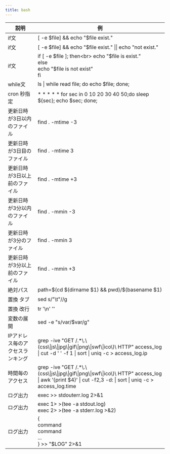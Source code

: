 ```yaml
---
title: bash
---
```


|説明|例|
|---|---|
|if文|[ -e $file] && echo "$file exist."|
|if文|[ -e $file] && echo "$file exist." &#124;&#124; echo "not exist."|
|if文|if [ -e $file ]; then<br>  echo "$file is exist."<br>else<br>  echo "$file is not exist"<br>fi|
|while文|ls &#124; while read file; do echo $file; done;|
|cron 秒指定|* * * * * for sec in 0 10 20 30 40 50;do sleep ${sec}; echo $sec; done;|
|更新日時が3日以内のファイル|find . -mtime -3|
|更新日時が3日目のファイル|find . -mtime 3|
|更新日時が3日以上前のファイル|find . -mtime +3|
|更新日時が3分以内のファイル|find . -mmin -3|
|更新日時が3分のファイル|find . -mmin 3|
|更新日時が3分以上前のファイル|find . -mmin +3|
|絶対パス|path=$(cd $(dirname $1) && pwd)/$(basename $1)|
|置換 タブ|sed s/"\t"//g|
|置換 改行|tr '\n' ''|
|変数の展開|sed -e "s/var/$var/g"|
|IPアドレス毎のアクセスランキング|grep -ive "GET /.*&#92;.&#92;(css&#92;&#124;js&#92;&#124;jpg&#92;&#124;gif&#92;&#124;png&#92;&#124;swf&#92;&#124;ico&#92;)&#92; HTTP" access_log &#124; cut -d ' ' -f 1 &#124; sort &#124; uniq -c > access_log.ip|
|時間毎のアクセス|grep -ive "GET /.*&#92;.&#92;(css&#92;&#124;js&#92;&#124;jpg&#92;&#124;gif&#92;&#124;png&#92;&#124;swf&#92;&#124;ico&#92;)&#92; HTTP" access_log &#124; awk '{print $4}' &#124; cut -f2,3 -d: &#124; sort &#124; uniq -c > access_log.time|
|ログ出力|exec >> stdouterr.log 2>&1|
|ログ出力|exec 1> >(tee -a stdout.log)<br>exec 2> >(tee -a stderr.log >&2)|
|ログ出力|{<br>command<br>command<br>...<br>} >> "$LOG" 2>&1|

